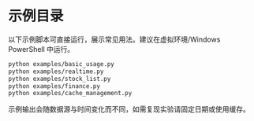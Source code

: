 # 示例目录

以下示例脚本可直接运行，展示常见用法。建议在虚拟环境/Windows PowerShell 中运行。

```bash
python examples/basic_usage.py
python examples/realtime.py
python examples/stock_list.py
python examples/finance.py
python examples/cache_management.py
```

示例输出会随数据源与时间变化而不同，如需复现实验请固定日期或使用缓存。

